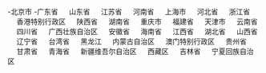 -北京市
-广东省 　
山东省 　
江苏省 　
河南省 　
上海市 　
河北省 　
浙江省 　
香港特别行政区 　
陕西省 　
湖南省 　
重庆市 　
福建省 　
天津市 　
云南省 　
四川省 　
广西壮族自治区 　
安徽省 　
海南省 　
江西省 　
湖北省 　
山西省 　
辽宁省 　
台湾省 　
黑龙江 　
内蒙古自治区 　
澳门特别行政区 　
贵州省 　
甘肃省 　
青海省 　
新疆维吾尔自治区 　
西藏区 　
吉林省 　
宁夏回族自治区
